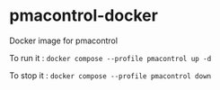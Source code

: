 # pmacontrol-docker
Docker image for pmacontrol

To run it :
`docker compose --profile pmacontrol up -d`

To stop it :
`docker compose --profile pmacontrol down`
